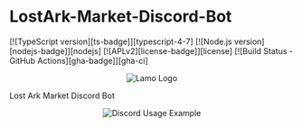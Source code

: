 # LostArk-Market-Discord-Bot

[![TypeScript version][ts-badge]][typescript-4-7]
[![Node.js version][nodejs-badge]][nodejs]
[![APLv2][license-badge]][license]
[![Build Status - GitHub Actions][gha-badge]][gha-ci]

<p align="center">
  <img src="https://user-images.githubusercontent.com/20998381/188296047-3a3abbf0-6529-4aa7-bc58-96b0a1fce02a.png" alt="Lamo Logo"/>
</p>
Lost Ark Market Discord Bot
<p align="center">
    <img src="(https://user-images.githubusercontent.com/20998381/188296034-e1333e6e-82c5-4701-972c-679620ac50a6.gif)" alt="Discord Usage Example"/>
</p>
